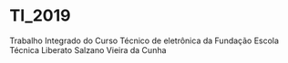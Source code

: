 # TI_2019
Trabalho Integrado do Curso Técnico de eletrônica da Fundação Escola Técnica Liberato Salzano Vieira da Cunha

